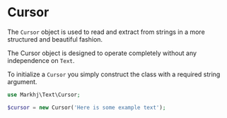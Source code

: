 # Cursor
The ````Cursor```` object is used to read and extract from strings in a more structured and beautiful fashion.

The Cursor object is designed to operate completely without any independence on ````Text````.

To initialize a ``Cursor`` you simply construct the class with a required string argument.
```php
use Markhj\Text\Cursor;

$cursor = new Cursor('Here is some example text');
```

